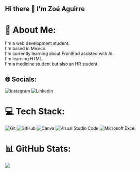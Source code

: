 ## Hi there 👋 I'm Zoé Aguirre
# 💫 About Me:
I'm a web development student.<br>I'm based in Mexico.<br>I'm currently learning about FrontEnd assisted with AI.<br>I'm learning HTML.<br>I'm a medicine student but also an HR student.<br>


## 🌐 Socials:
[![Instagram](https://img.shields.io/badge/Instagram-%23E4405F.svg?logo=Instagram&logoColor=white)](https://instagram.com/https://www.instagram.com/zoeaguirrevillasenor/profilecard/?igsh=MTFpeWJlMHp3Y3Zybw==) [![LinkedIn](https://img.shields.io/badge/LinkedIn-%230077B5.svg?logo=linkedin&logoColor=white)](https://linkedin.com/in/www.linkedin.com/in/telma-zoé-aguirre-villaseñor-624b95271)

# 💻 Tech Stack:
![Git](https://img.shields.io/badge/git-%23F05033.svg?style=for-the-badge&logo=git&logoColor=white) ![GitHub](https://img.shields.io/badge/github-%23121011.svg?style=for-the-badge&logo=github&logoColor=white) ![Canva](https://img.shields.io/badge/Canva-%2300C4CC.svg?style=for-the-badge&logo=Canva&logoColor=white) ![Visual Studio Code](https://img.shields.io/badge/Visual%20Studio%20Code-0078d7.svg?style=for-the-badge&logo=visual-studio-code&logoColor=white)  ![Microsoft Excel](https://img.shields.io/badge/Microsoft_Excel-217346?style=for-the-badge&logo=microsoft-excel&logoColor=white)  
# 📊 GitHub Stats:
![](https://github-readme-stats.vercel.app/api/top-langs/?username=ZAV000&theme=dark&hide_border=false&include_all_commits=false&count_private=false&layout=compact)
